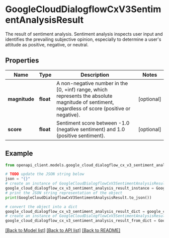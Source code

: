 # GoogleCloudDialogflowCxV3SentimentAnalysisResult

The result of sentiment analysis. Sentiment analysis inspects user input and identifies the prevailing subjective opinion, especially to determine a user's attitude as positive, negative, or neutral.

## Properties

Name | Type | Description | Notes
------------ | ------------- | ------------- | -------------
**magnitude** | **float** | A non-negative number in the [0, +inf) range, which represents the absolute magnitude of sentiment, regardless of score (positive or negative). | [optional] 
**score** | **float** | Sentiment score between -1.0 (negative sentiment) and 1.0 (positive sentiment). | [optional] 

## Example

```python
from openapi_client.models.google_cloud_dialogflow_cx_v3_sentiment_analysis_result import GoogleCloudDialogflowCxV3SentimentAnalysisResult

# TODO update the JSON string below
json = "{}"
# create an instance of GoogleCloudDialogflowCxV3SentimentAnalysisResult from a JSON string
google_cloud_dialogflow_cx_v3_sentiment_analysis_result_instance = GoogleCloudDialogflowCxV3SentimentAnalysisResult.from_json(json)
# print the JSON string representation of the object
print(GoogleCloudDialogflowCxV3SentimentAnalysisResult.to_json())

# convert the object into a dict
google_cloud_dialogflow_cx_v3_sentiment_analysis_result_dict = google_cloud_dialogflow_cx_v3_sentiment_analysis_result_instance.to_dict()
# create an instance of GoogleCloudDialogflowCxV3SentimentAnalysisResult from a dict
google_cloud_dialogflow_cx_v3_sentiment_analysis_result_from_dict = GoogleCloudDialogflowCxV3SentimentAnalysisResult.from_dict(google_cloud_dialogflow_cx_v3_sentiment_analysis_result_dict)
```
[[Back to Model list]](../README.md#documentation-for-models) [[Back to API list]](../README.md#documentation-for-api-endpoints) [[Back to README]](../README.md)


